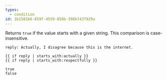 ```yaml
---
types:
  - condition
id: 1b1581b6-859f-4559-850b-398b7437929a
---
```

Returns `true` if the value starts with a given string. This comparison is case-insensitive.

```.language-yaml
reply: Actually, I disagree because this is the internet.
```

```
{{ if reply | starts_with:actually }}
{{ if reply | starts_with:respectfully }}
```

```.language-output
true
false
```
